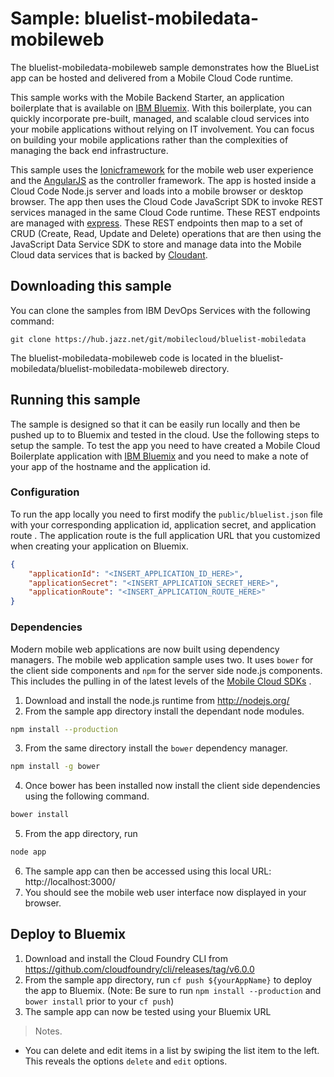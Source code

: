 Sample: bluelist-mobiledata-mobileweb
===

The bluelist-mobiledata-mobileweb sample demonstrates how the BlueList app can be hosted and delivered from a Mobile Cloud Code runtime.

This sample works with the Mobile Backend Starter, an application boilerplate that is available on [IBM Bluemix](https://www.ng.bluemix.net).  With this boilerplate, you can quickly incorporate pre-built, managed, and scalable cloud services into your mobile applications without relying on IT involvement. You can focus on building your mobile applications rather than the complexities of managing the back end infrastructure.

This sample uses the [Ionicframework](https://ionicframework.com) for the mobile web user experience and the  [AngularJS](https://angularjs.org/) as the controller framework. The app is hosted inside a Cloud Code Node.js server and loads into a mobile browser or desktop browser. The app then uses the Cloud Code JavaScript SDK to invoke REST services managed in the same Cloud Code runtime. These REST endpoints are managed with [express](http://expressjs.com/). These REST endpoints then map to a set of CRUD (Create, Read, Update and Delete) operations that are then using the JavaScript Data Service SDK to store and manage data into the Mobile Cloud data services that is backed by [Cloudant](https://cloudant.com/).


Downloading this sample
---

You can clone the samples from IBM DevOps Services with the following command:

    git clone https://hub.jazz.net/git/mobilecloud/bluelist-mobiledata
	
The bluelist-mobiledata-mobileweb code is located in the bluelist-mobiledata/bluelist-mobiledata-mobileweb directory.


Running this sample
---
The sample is designed so that it can be easily run locally and then be pushed up to to Bluemix and tested in the cloud. Use the following steps to setup the sample. To test the app you need to have created a Mobile Cloud Boilerplate application with [IBM Bluemix](http://bluemix.net) and you need to make a note of your app of the hostname and the application id.

### Configuration

To run the app locally you need to first modify the ```public/bluelist.json``` file with your corresponding application id, application secret, and application route . The application route is the full application URL that you customized when creating your application on Bluemix.

```json
{
	"applicationId": "<INSERT_APPLICATION_ID_HERE>",
	"applicationSecret": "<INSERT_APPLICATION_SECRET_HERE>",
    "applicationRoute": "<INSERT_APPLICATION_ROUTE_HERE>"
}

```

### Dependencies
Modern mobile web applications are now built using dependency managers. The mobile web application sample uses two. It uses ```bower``` for the client side  components and ```npm``` for the server side node.js components. This includes the pulling in of the latest levels of the [Mobile Cloud SDKs](https://hub.jazz.net/user/mobilec) .

1. Download and install the node.js runtime from http://nodejs.org/
2. From the sample app directory install the dependant node modules.
```bash
npm install --production
```
3. From the same directory install the ```bower``` dependency manager.
```bash
npm install -g bower
```
4. Once bower has been installed now install the client side dependencies using the following command.
```bash
bower install
```
5. From the app directory, run
```bash
node app
```
6. The sample app can then be accessed using this local URL: http://localhost:3000/
7. You should see the mobile web user interface now displayed in your browser.


Deploy to Bluemix
---
1. Download and install the Cloud Foundry CLI from https://github.com/cloudfoundry/cli/releases/tag/v6.0.0
2. From the sample app directory, run ```cf push ${yourAppName}``` to deploy the app to Bluemix. (Note: Be sure to run ```npm install --production``` and ```bower install``` prior to your ```cf push```)
3. The sample app can now be tested using your Bluemix URL

> Notes.  
 - You can delete and edit items in a list by swiping the list item to the left. This reveals the options `delete` and `edit` options.
